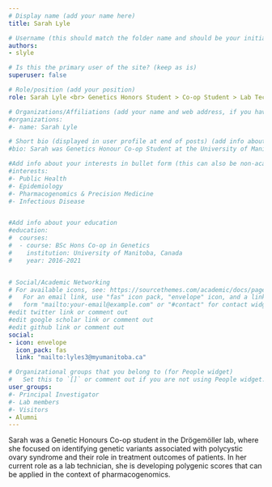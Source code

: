 ```yaml
---
# Display name (add your name here)
title: Sarah Lyle

# Username (this should match the folder name and should be your initial and surname)
authors:
- slyle

# Is this the primary user of the site? (keep as is)
superuser: false

# Role/position (add your position)
role: Sarah Lyle <br> Genetics Honors Student > Co-op Student > Lab Technician

# Organizations/Affiliations (add your name and web address, if you have one)
#organizations:
#- name: Sarah Lyle

# Short bio (displayed in user profile at end of posts) (add info about yourself)
#bio: Sarah was Genetics Honour Co-op Student at the University of Manitoba. 

#Add info about your interests in bullet form (this can also be non-academic) 
#interests:
#- Public Health 
#- Epidemiology
#- Pharmacogenomics & Precision Medicine
#- Infectious Disease


#Add info about your education 
#education:
#  courses:
#  - course: BSc Hons Co-op in Genetics
#    institution: University of Manitoba, Canada
#    year: 2016-2021


# Social/Academic Networking
# For available icons, see: https://sourcethemes.com/academic/docs/page-builder/#icons
#   For an email link, use "fas" icon pack, "envelope" icon, and a link in the
#   form "mailto:your-email@example.com" or "#contact" for contact widget.
#edit twitter link or comment out
#edit google scholar link or comment out
#edit github link or comment out
social:
- icon: envelope
  icon_pack: fas
  link: "mailto:lyles3@myumanitoba.ca"

# Organizational groups that you belong to (for People widget)
#   Set this to `[]` or comment out if you are not using People widget.
user_groups:
#- Principal Investigator
#- Lab members
#- Visitors
- Alumni
---
```


Sarah was a Genetic Honours Co-op student in the Drögemöller lab, where she focused on identifying genetic variants associated with polycystic ovary syndrome and their role in treatment outcomes of patients. In her current role as a lab technician, she is developing polygenic scores that can be applied in the context of pharmacogenomics.
